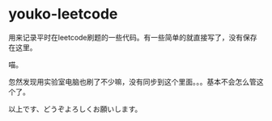 # youko-leetcode
用来记录平时在leetcode刷题的一些代码。有一些简单的就直接写了，没有保存在这里。

喵。

忽然发现用实验室电脑也刷了不少嘛，没有同步到这个里面。。。基本不会怎么管这个了。

以上です、どうぞよろしくお願いします。
